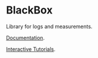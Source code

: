 # BlackBox
Library for logs and measurements.

[Documentation](https://dodobrands.github.io/BlackBox/documentation/blackbox).

[Interactive Tutorials](https://dodobrands.github.io/BlackBox/tutorials/tutorial-table-of-contents).
